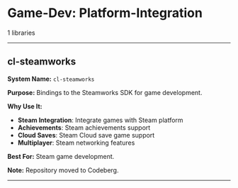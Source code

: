 # Game-Dev: Platform-Integration

1 libraries

---

## cl-steamworks

**System Name:** `cl-steamworks`

**Purpose:** Bindings to the Steamworks SDK for game development.

**Why Use It:**
- **Steam Integration**: Integrate games with Steam platform
- **Achievements**: Steam achievements support
- **Cloud Saves**: Steam Cloud save game support
- **Multiplayer**: Steam networking features

**Best For:** Steam game development.

**Note:** Repository moved to Codeberg.

---


